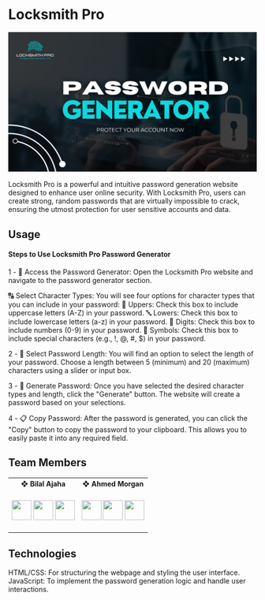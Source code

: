 # Locksmith Pro
<img src="/Locksmith Pro.png">

Locksmith Pro is a powerful and intuitive password generation website designed to enhance user online security. With Locksmith Pro, users can create strong, random passwords that are virtually impossible to crack, ensuring the utmost protection for user sensitive accounts and data.

## Usage
<h4>Steps to Use Locksmith Pro Password Generator</h4>
1 - 🔑 Access the Password Generator:
Open the Locksmith Pro website and navigate to the password generator section.

🔠 Select Character Types:
You will see four options for character types that you can include in your password:
    🔡 Uppers: Check this box to include uppercase letters (A-Z) in your password.
    🔤 Lowers: Check this box to include lowercase letters (a-z) in your password.
    🔢 Digits: Check this box to include numbers (0-9) in your password.
    🔣 Symbols: Check this box to include special characters (e.g., !, @, #, $) in your password.

2 - 📏 Select Password Length:
You will find an option to select the length of your password.
Choose a length between 5 (minimum) and 20 (maximum) characters using a slider or input box.

3 - 🔄 Generate Password:
Once you have selected the desired character types and length, click the "Generate" button. The website will create a password based on your selections.

4 - 📋 Copy Password:
After the password is generated, you can click the "Copy" button to copy the password to your clipboard. This allows you to easily paste it into any required field.



## Team Members

<table>
    <tr>
        <th>❖ Bilal Ajaha</th>
        <th>❖ Ahmed Morgan<br</th>
    </tr>
    <tr>
        <td>
            <h4>
            <a href="https://skillicons.dev">
                <a href="https://github.com/Voxold"><img src="https://skillicons.dev/icons?i=github" width='40px' height='40px'/></a>
                <a href="https://www.linkedin.com/in/voxold/"><img src="https://skillicons.dev/icons?i=linkedin" width='40px' height='40px'/></a>
                <a href="https://twitter.com/bilal_ajaha"><img src="https://skillicons.dev/icons?i=twitter" width='40px' height='40px'/></a>
            </a>
        </td>
        <td>
            <a href="https://skillicons.dev">
                <a href="https://github.com/"><img src="https://skillicons.dev/icons?i=github" width='40px' height='40px'/></a>
                <a href="https://www.linkedin.com/"><img src="https://skillicons.dev/icons?i=linkedin" width='40px' height='40px'/></a>
                <a href="https://twitter.com/"><img src="https://skillicons.dev/icons?i=twitter" width='40px' height='40px'/></a>
            </a>
        </td>
    </tr>
</table>

## Technologies

HTML/CSS: For structuring the webpage and styling the user interface.
JavaScript: To implement the password generation logic and handle user interactions.
